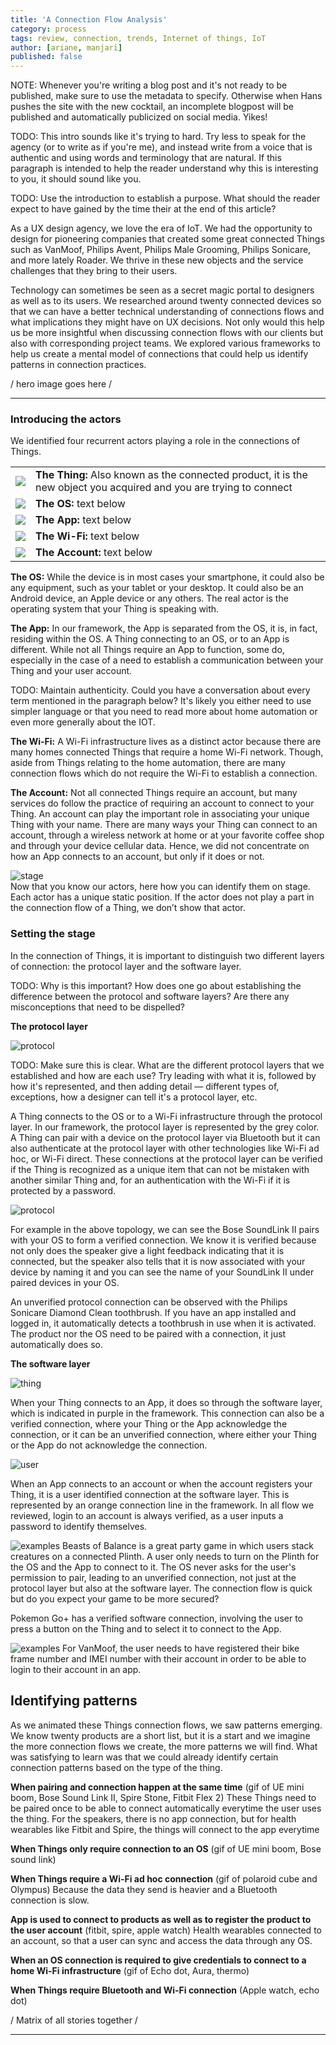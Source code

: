 ```yaml
---
title: 'A Connection Flow Analysis'
category: process
tags: review, connection, trends, Internet of things, IoT
author: [ariane, manjari]
published: false
---
```


NOTE: Whenever you're writing a blog post and it's not ready to be published, make sure to use the metadata to specify. Otherwise when Hans pushes the site with the new cocktail, an incomplete blogpost will be published and automatically publicized on social media. Yikes!

TODO: This intro sounds like it's trying to hard. Try less to speak for the agency (or to write as if you're me), and instead write from a voice that is authentic and using words and terminology that are natural. If this paragraph is intended to help the reader understand why this is interesting to you, it should sound like you.

TODO: Use the introduction to establish a purpose. What should the reader expect to have gained by the time their at the end of this article?

As a UX design agency, we love the era of IoT.  We had the opportunity to design for pioneering companies that created some great connected Things such as VanMoof, Philips Avent, Philips Male Grooming, Philips Sonicare, and more lately Roader. We thrive in these new objects and the service challenges that they bring to their users.

Technology can sometimes be seen as a secret magic portal to designers as well as to its users. We researched around twenty connected devices so that we can have a better technical understanding of connections flows and what implications they might have on UX decisions. Not only would this help us be more insightful when discussing connection flows with our clients but also with corresponding project teams. We explored various frameworks to help us create a mental model of connections that could help us identify patterns in connection practices.

/ hero image goes here /

---

### Introducing the actors

We identified four recurrent actors playing a role in the connections of Things.

| | | |
|-|-|-|
| ![](02-02-connection-flows/ic_thing.png)| **The Thing:** Also known as the connected product, it is the new object you acquired and you are trying to connect |
| ![](02-02-connection-flows/ic_os.png)| **The OS:** text below |
| ![](02-02-connection-flows/ic_app.png)| **The App:** text below |
| ![](02-02-connection-flows/ic_wifi.png)| **The Wi-Fi:** text below |
| ![](02-02-connection-flows/ic_account.png)| **The Account:** text below |

**The OS:** While the device is in most cases your smartphone, it could also be any equipment, such as your tablet or your desktop. It could also be an Android device, an Apple device or any others. The real actor is the operating system that your Thing is speaking with.

**The App:** In our framework, the App is separated from the OS, it is, in fact, residing within the OS. A Thing connecting to an OS, or to an App is different. While not all Things require an App to function, some do, especially in the case of a need to establish a communication between your Thing and your user account.

TODO: Maintain authenticity. Could you have a conversation about every term mentioned in the paragraph below? It's likely you either need to use simpler language or that you need to read more about home automation or even more generally about the IOT.

**The Wi-Fi:** A Wi-Fi infrastructure lives as a distinct actor because there are many homes connected Things that require a home Wi-Fi network. Though, aside from Things relating to the home automation, there are many connection flows which do not require the Wi-Fi to establish a connection.

**The Account:** Not all connected Things require an account, but many services do follow the practice of requiring an account to connect to your Thing. An account can play the important role in associating your unique Thing with your name. There are many ways your Thing can connect to an account, through a wireless network at home or at your favorite coffee shop and through your device cellular data. Hence, we did not concentrate on how an App connects to an account, but only if it does or not.  



![stage](02-02-connection-flows/stage.gif)  
Now that you know our actors, here how you can identify them on stage. Each actor has a unique static position. If the actor does not play a part in the connection flow of a Thing, we don’t show that actor.


### Setting the stage

In the connection of Things, it is important to distinguish two different layers of connection: the protocol layer and the software layer.

TODO: Why is this important? How does one go about establishing the difference between the protocol and software layers? Are there any misconceptions that need to be dispelled?

**The protocol layer**


![protocol](02-02-connection-flows/protocolkey.png)  

TODO: Make sure this is clear. What are the different protocol layers that we established and how are each use? Try leading with what it is, followed by how it's represented, and then adding detail — different types of, exceptions, how a designer can tell it's a protocol layer, etc.

A Thing connects to the OS or to a Wi-Fi infrastructure through the protocol layer. In our framework, the protocol layer is represented by the grey color. A Thing can pair with a device on the protocol layer via Bluetooth but it can also authenticate at the protocol layer with other technologies like Wi-Fi ad hoc, or Wi-Fi direct. These connections at the protocol layer can be verified if the Thing is recognized as a unique item that can not be mistaken with another similar Thing and, for an authentication with the Wi-Fi if it is protected by a password.


![protocol](02-02-connection-flows/protocol.gif)  

For example in the above topology, we can see the Bose SoundLink II pairs with your OS to form a verified connection. We know it is verified because not only does the speaker give a light feedback indicating that it is connected, but the speaker also tells that it is now associated with your device by naming it and you can see the name of your SoundLink II under paired devices in your OS.

An unverified protocol connection can be observed with the Philips Sonicare Diamond Clean toothbrush. If you have an app installed and logged in, it automatically detects a toothbrush in use when it is activated. The product nor the OS need to be paired with a connection, it just automatically does so.

**The software layer**


![thing](02-02-connection-flows/thingkey.png)

When your Thing connects to an App, it does so through the software layer, which is indicated in purple in the framework. This connection can also be a verified connection, where your Thing or the App acknowledge the connection, or it can be an unverified connection, where either your Thing or the App do not acknowledge the connection.


![user](02-02-connection-flows/userkey.png)

When an App connects to an account or when the account registers your Thing, it is a user identified connection at the software layer. This is represented by an orange connection line in the framework. In all flow we reviewed, login to an account is always verified, as a user inputs a password to identify themselves.


![examples](02-02-connection-flows/thing.gif)
Beasts of Balance is a great party game in which users stack creatures on a connected Plinth. A user only needs to turn on the Plinth for the OS and the App to connect to it. The OS never asks for the user's permission to pair, leading to an unverified connection, not just at the protocol layer but also at the software layer. The connection flow is quick but do you expect your game to be more secured?

Pokemon Go+ has a verified software connection, involving the user to press a button on the Thing and to select it to connect to the App.  


![examples](02-02-connection-flows/user.gif)
For VanMoof, the user needs to have registered their bike frame number and IMEI number with their account in order to be able to login to their account in an app.


## Identifying patterns

As we animated these Things connection flows, we saw patterns emerging. We know twenty products are a short list, but it is a start and we imagine the more connection flows we create, the more patterns we will find. What was satisfying to learn was that we could already identify certain connection patterns based on the type of the thing.

**When pairing and connection happen at the same time**
(gif of UE mini boom, Bose Sound Link II, Spire Stone, Fitbit Flex 2)
These Things need to be paired once to be able to connect automatically everytime the user uses the thing. For the speakers, there is no app connection, but for health wearables like Fitbit and Spire, the things will connect to the app everytime

**When Things only require connection to an OS**
(gif of UE mini boom, Bose sound link)

**When Things require a Wi-Fi ad hoc connection**
(gif of polaroid cube and Olympus)
Because the data they send is heavier and a Bluetooth connection is slow.

**App is used to connect to products as well as to register the product to the user account**
(fitbit, spire, apple watch)
Health wearables connected to an account, so that a user can sync and access the data through any OS.

**When an OS connection is required to give credentials to connect to a home Wi-Fi infrastructure**
(gif of Echo dot, Aura, thermo)

**When Things require Bluetooth and Wi-Fi connection**
(Apple watch, echo dot)



/ Matrix of all stories together /


---
